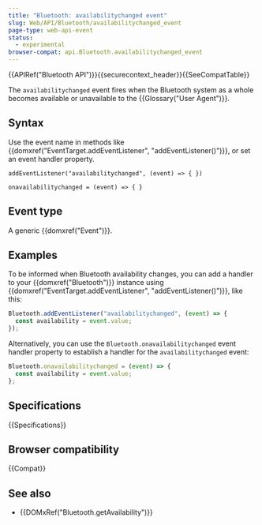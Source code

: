 ```yaml
---
title: "Bluetooth: availabilitychanged event"
slug: Web/API/Bluetooth/availabilitychanged_event
page-type: web-api-event
status:
  - experimental
browser-compat: api.Bluetooth.availabilitychanged_event
---
```


{{APIRef("Bluetooth API")}}{{securecontext_header}}{{SeeCompatTable}}

The `availabilitychanged` event fires when the Bluetooth system as a whole becomes available or unavailable to the {{Glossary("User Agent")}}.

## Syntax

Use the event name in methods like {{domxref("EventTarget.addEventListener", "addEventListener()")}}, or set an event handler property.

```js-nolint
addEventListener("availabilitychanged", (event) => { })

onavailabilitychanged = (event) => { }
```

## Event type

A generic {{domxref("Event")}}.

## Examples

To be informed when Bluetooth availability changes, you can add a handler to your {{domxref("Bluetooth")}} instance using {{domxref("EventTarget.addEventListener", "addEventListener()")}}, like this:

```js
Bluetooth.addEventListener("availabilitychanged", (event) => {
  const availability = event.value;
});
```

Alternatively, you can use the `Bluetooth.onavailabilitychanged` event handler property to establish a handler for the `availabilitychanged` event:

```js
Bluetooth.onavailabilitychanged = (event) => {
  const availability = event.value;
};
```

## Specifications

{{Specifications}}

## Browser compatibility

{{Compat}}

## See also

- {{DOMxRef("Bluetooth.getAvailability")}}
